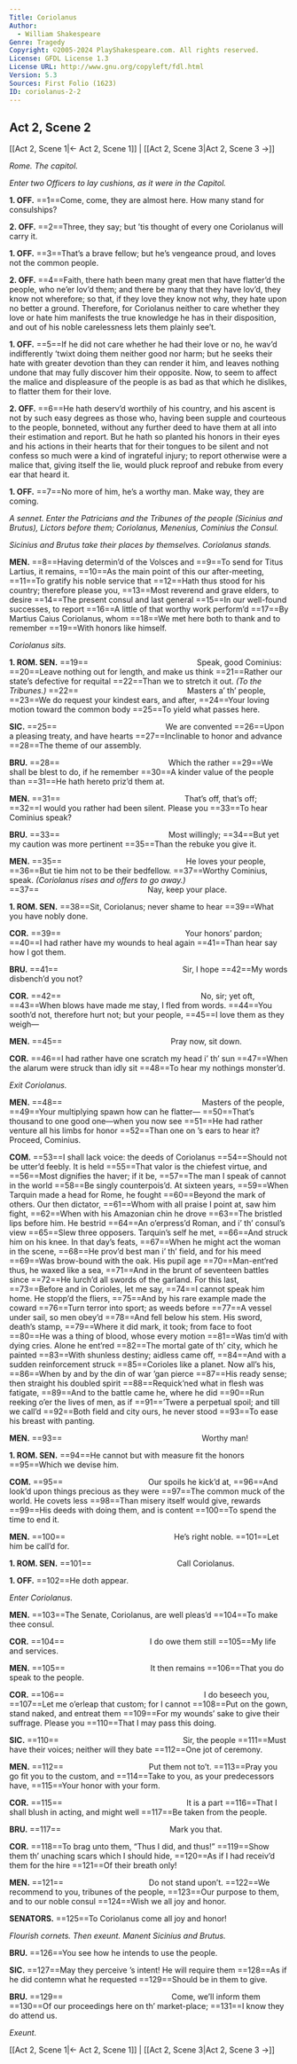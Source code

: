 ```yaml
---
Title: Coriolanus
Author: 
  - William Shakespeare
Genre: Tragedy
Copyright: ©2005-2024 PlayShakespeare.com. All rights reserved.
License: GFDL License 1.3
License URL: http://www.gnu.org/copyleft/fdl.html
Version: 5.3
Sources: First Folio (1623)
ID: coriolanus-2-2
---
```


## Act 2, Scene 2
[[Act 2, Scene 1|← Act 2, Scene 1]] | [[Act 2, Scene 3|Act 2, Scene 3 →]]

*Rome. The capitol.*

*Enter two Officers to lay cushions, as it were in the Capitol.*

**1. OFF.**
==1==Come, come, they are almost here. How many stand for consulships?

**2. OFF.**
==2==Three, they say; but ’tis thought of every one Coriolanus will carry it.

**1. OFF.**
==3==That’s a brave fellow; but he’s vengeance proud, and loves not the common people.

**2. OFF.**
==4==Faith, there hath been many great men that have flatter’d the people, who ne’er lov’d them; and there be many that they have lov’d, they know not wherefore; so that, if they love they know not why, they hate upon no better a ground. Therefore, for Coriolanus neither to care whether they love or hate him manifests the true knowledge he has in their disposition, and out of his noble carelessness lets them plainly see’t.

**1. OFF.**
==5==If he did not care whether he had their love or no, he wav’d indifferently ’twixt doing them neither good nor harm; but he seeks their hate with greater devotion than they can render it him, and leaves nothing undone that may fully discover him their opposite. Now, to seem to affect the malice and displeasure of the people is as bad as that which he dislikes, to flatter them for their love.

**2. OFF.**
==6==He hath deserv’d worthily of his country, and his ascent is not by such easy degrees as those who, having been supple and courteous to the people, bonneted, without any further deed to have them at all into their estimation and report. But he hath so planted his honors in their eyes and his actions in their hearts that for their tongues to be silent and not confess so much were a kind of ingrateful injury; to report otherwise were a malice that, giving itself the lie, would pluck reproof and rebuke from every ear that heard it.

**1. OFF.**
==7==No more of him, he’s a worthy man. Make way, they are coming.

*A sennet. Enter the Patricians and the Tribunes of the people (Sicinius and Brutus), Lictors before them; Coriolanus, Menenius, Cominius the Consul.*

*Sicinius and Brutus take their places by themselves. Coriolanus stands.*

**MEN.**
==8==Having determin’d of the Volsces and
==9==To send for Titus Lartius, it remains,
==10==As the main point of this our after-meeting,
==11==To gratify his noble service that
==12==Hath thus stood for his country; therefore please you,
==13==Most reverend and grave elders, to desire
==14==The present consul and last general
==15==In our well-found successes, to report
==16==A little of that worthy work perform’d
==17==By Martius Caius Coriolanus, whom
==18==We met here both to thank and to remember
==19==With honors like himself.

*Coriolanus sits.*

**1. ROM. SEN.**
==19==              Speak, good Cominius:
==20==Leave nothing out for length, and make us think
==21==Rather our state’s defective for requital
==22==Than we to stretch it out.
*(To the Tribunes.)*
==22==              Masters a’ th’ people,
==23==We do request your kindest ears, and after,
==24==Your loving motion toward the common body
==25==To yield what passes here.

**SIC.**
==25==              We are convented
==26==Upon a pleasing treaty, and have hearts
==27==Inclinable to honor and advance
==28==The theme of our assembly.

**BRU.**
==28==              Which the rather
==29==We shall be blest to do, if he remember
==30==A kinder value of the people than
==31==He hath hereto priz’d them at.

**MEN.**
==31==                That’s off, that’s off;
==32==I would you rather had been silent. Please you
==33==To hear Cominius speak?

**BRU.**
==33==              Most willingly;
==34==But yet my caution was more pertinent
==35==Than the rebuke you give it.

**MEN.**
==35==                He loves your people,
==36==But tie him not to be their bedfellow.
==37==Worthy Cominius, speak.
*(Coriolanus rises and offers to go away.)*
==37==              Nay, keep your place.

**1. ROM. SEN.**
==38==Sit, Coriolanus; never shame to hear
==39==What you have nobly done.

**COR.**
==39==                Your honors’ pardon;
==40==I had rather have my wounds to heal again
==41==Than hear say how I got them.

**BRU.**
==41==                Sir, I hope
==42==My words disbench’d you not?

**COR.**
==42==                  No, sir; yet oft,
==43==When blows have made me stay, I fled from words.
==44==You sooth’d not, therefore hurt not; but your people,
==45==I love them as they weigh⁠—

**MEN.**
==45==              Pray now, sit down.

**COR.**
==46==I had rather have one scratch my head i’ th’ sun
==47==When the alarum were struck than idly sit
==48==To hear my nothings monster’d.

*Exit Coriolanus.*

**MEN.**
==48==                  Masters of the people,
==49==Your multiplying spawn how can he flatter⁠—
==50==That’s thousand to one good one—when you now see
==51==He had rather venture all his limbs for honor
==52==Than one on ’s ears to hear it? Proceed, Cominius.

**COM.**
==53==I shall lack voice: the deeds of Coriolanus
==54==Should not be utter’d feebly. It is held
==55==That valor is the chiefest virtue, and
==56==Most dignifies the haver; if it be,
==57==The man I speak of cannot in the world
==58==Be singly counterpois’d. At sixteen years,
==59==When Tarquin made a head for Rome, he fought
==60==Beyond the mark of others. Our then dictator,
==61==Whom with all praise I point at, saw him fight,
==62==When with his Amazonian chin he drove
==63==The bristled lips before him. He bestrid
==64==An o’erpress’d Roman, and i’ th’ consul’s view
==65==Slew three opposers. Tarquin’s self he met,
==66==And struck him on his knee. In that day’s feats,
==67==When he might act the woman in the scene,
==68==He prov’d best man i’ th’ field, and for his meed
==69==Was brow-bound with the oak. His pupil age
==70==Man-ent’red thus, he waxed like a sea,
==71==And in the brunt of seventeen battles since
==72==He lurch’d all swords of the garland. For this last,
==73==Before and in Corioles, let me say,
==74==I cannot speak him home. He stopp’d the fliers,
==75==And by his rare example made the coward
==76==Turn terror into sport; as weeds before
==77==A vessel under sail, so men obey’d
==78==And fell below his stem. His sword, death’s stamp,
==79==Where it did mark, it took; from face to foot
==80==He was a thing of blood, whose every motion
==81==Was tim’d with dying cries. Alone he ent’red
==82==The mortal gate of th’ city, which he painted
==83==With shunless destiny; aidless came off,
==84==And with a sudden reinforcement struck
==85==Corioles like a planet. Now all’s his,
==86==When by and by the din of war ’gan pierce
==87==His ready sense; then straight his doubled spirit
==88==Requick’ned what in flesh was fatigate,
==89==And to the battle came he, where he did
==90==Run reeking o’er the lives of men, as if
==91==’Twere a perpetual spoil; and till we call’d
==92==Both field and city ours, he never stood
==93==To ease his breast with panting.

**MEN.**
==93==                  Worthy man!

**1. ROM. SEN.**
==94==He cannot but with measure fit the honors
==95==Which we devise him.

**COM.**
==95==           Our spoils he kick’d at,
==96==And look’d upon things precious as they were
==97==The common muck of the world. He covets less
==98==Than misery itself would give, rewards
==99==His deeds with doing them, and is content
==100==To spend the time to end it.

**MEN.**
==100==              He’s right noble.
==101==Let him be call’d for.

**1. ROM. SEN.**
==101==           Call Coriolanus.

**1. OFF.**
==102==He doth appear.

*Enter Coriolanus.*

**MEN.**
==103==The Senate, Coriolanus, are well pleas’d
==104==To make thee consul.

**COR.**
==104==           I do owe them still
==105==My life and services.

**MEN.**
==105==           It then remains
==106==That you do speak to the people.

**COR.**
==106==                  I do beseech you,
==107==Let me o’erleap that custom; for I cannot
==108==Put on the gown, stand naked, and entreat them
==109==For my wounds’ sake to give their suffrage. Please you
==110==That I may pass this doing.

**SIC.**
==110==                Sir, the people
==111==Must have their voices; neither will they bate
==112==One jot of ceremony.

**MEN.**
==112==           Put them not to’t.
==113==Pray you go fit you to the custom, and
==114==Take to you, as your predecessors have,
==115==Your honor with your form.

**COR.**
==115==                It is a part
==116==That I shall blush in acting, and might well
==117==Be taken from the people.

**BRU.**
==117==              Mark you that.

**COR.**
==118==To brag unto them, “Thus I did, and thus!”
==119==Show them th’ unaching scars which I should hide,
==120==As if I had receiv’d them for the hire
==121==Of their breath only!

**MEN.**
==121==           Do not stand upon’t.
==122==We recommend to you, tribunes of the people,
==123==Our purpose to them, and to our noble consul
==124==Wish we all joy and honor.

**SENATORS.**
==125==To Coriolanus come all joy and honor!

*Flourish cornets. Then exeunt. Manent Sicinius and Brutus.*

**BRU.**
==126==You see how he intends to use the people.

**SIC.**
==127==May they perceive ’s intent! He will require them
==128==As if he did contemn what he requested
==129==Should be in them to give.

**BRU.**
==129==              Come, we’ll inform them
==130==Of our proceedings here on th’ market-place;
==131==I know they do attend us.

*Exeunt.*

[[Act 2, Scene 1|← Act 2, Scene 1]] | [[Act 2, Scene 3|Act 2, Scene 3 →]]